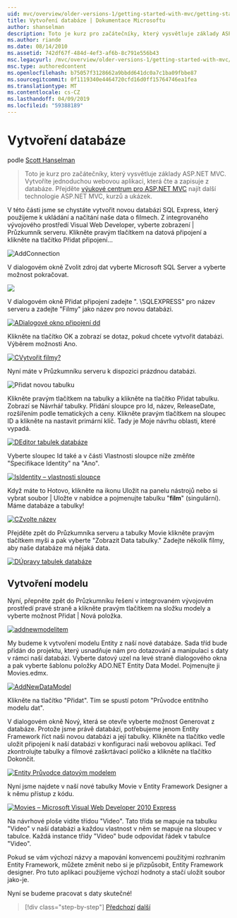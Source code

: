 ```yaml
---
uid: mvc/overview/older-versions-1/getting-started-with-mvc/getting-started-with-mvc-part4
title: Vytvoření databáze | Dokumentace Microsoftu
author: shanselman
description: Toto je kurz pro začátečníky, který vysvětluje základy ASP.NET MVC. Vytvořte jednoduchou webovou aplikaci, která čte a zapisuje z databáze.
ms.author: riande
ms.date: 08/14/2010
ms.assetid: 742df67f-484d-4ef3-af6b-8c791e556b43
msc.legacyurl: /mvc/overview/older-versions-1/getting-started-with-mvc/getting-started-with-mvc-part4
msc.type: authoredcontent
ms.openlocfilehash: b75057f3128662a9bbdd641dc0a7c1ba09fbbe87
ms.sourcegitcommit: 0f1119340e4464720cfd16d0ff15764746ea1fea
ms.translationtype: MT
ms.contentlocale: cs-CZ
ms.lasthandoff: 04/09/2019
ms.locfileid: "59388189"
---
```

# <a name="creating-a-database"></a>Vytvoření databáze

podle [Scott Hanselman](https://github.com/shanselman)

> Toto je kurz pro začátečníky, který vysvětluje základy ASP.NET MVC. Vytvoříte jednoduchou webovou aplikaci, která čte a zapisuje z databáze. Přejděte [výukové centrum pro ASP.NET MVC](../../../index.md) najít další technologie ASP.NET MVC, kurzů a ukázek.


V této části jsme se chystáte vytvořit novou databázi SQL Express, který použijeme k ukládání a načítání naše data o filmech. Z integrovaného vývojového prostředí Visual Web Developer, vyberte zobrazení | Průzkumník serveru. Klikněte pravým tlačítkem na datová připojení a klikněte na tlačítko Přidat připojení...

![AddConnection](getting-started-with-mvc-part4/_static/image1.png)

V dialogovém okně Zvolit zdroj dat vyberte Microsoft SQL Server a vyberte možnost pokračovat.

![](getting-started-with-mvc-part4/_static/image2.png)

V dialogovém okně Přidat připojení zadejte ". \SQLEXPRESS" pro název serveru a zadejte "Filmy" jako název pro novou databázi.

[![ADialogové okno připojení dd](getting-started-with-mvc-part4/_static/image4.png)](getting-started-with-mvc-part4/_static/image3.png)

Klikněte na tlačítko OK a zobrazí se dotaz, pokud chcete vytvořit databázi. Výběrem možnosti Ano.

[![CVytvořit filmy?](getting-started-with-mvc-part4/_static/image6.png)](getting-started-with-mvc-part4/_static/image5.png)

Nyní máte v Průzkumníku serveru k dispozici prázdnou databázi.

![Přidat novou tabulku](getting-started-with-mvc-part4/_static/image7.png)

Klikněte pravým tlačítkem na tabulky a klikněte na tlačítko Přidat tabulku. Zobrazí se Návrhář tabulky. Přidání sloupce pro Id, název, ReleaseDate, rozšířením podle tematických a ceny. Klikněte pravým tlačítkem na sloupec ID a klikněte na nastavit primární klíč. Tady je Moje návrhu oblasti, které vypadá.

[![DEditor tabulek databáze](getting-started-with-mvc-part4/_static/image9.png)](getting-started-with-mvc-part4/_static/image8.png)

Vyberte sloupec Id také a v části Vlastnosti sloupce níže změňte "Specifikace Identity" na "Ano".

[![IsIdentity – vlastnosti sloupce](getting-started-with-mvc-part4/_static/image11.png)](getting-started-with-mvc-part4/_static/image10.png)

Když máte to Hotovo, klikněte na ikonu Uložit na panelu nástrojů nebo si vybrat soubor | Uložte v nabídce a pojmenujte tabulku "**film**" (singulární). Máme databáze a tabulky!

[![CZvolte název](getting-started-with-mvc-part4/_static/image13.png)](getting-started-with-mvc-part4/_static/image12.png)

Přejděte zpět do Průzkumníka serveru a tabulky Movie klikněte pravým tlačítkem myši a pak vyberte "Zobrazit Data tabulky." Zadejte několik filmy, aby naše databáze má nějaká data.

[![DÚpravy tabulek databáze](getting-started-with-mvc-part4/_static/image15.png)](getting-started-with-mvc-part4/_static/image14.png)

## <a name="creating-a-model"></a>Vytvoření modelu

Nyní, přepněte zpět do Průzkumníku řešení v integrovaném vývojovém prostředí pravé straně a klikněte pravým tlačítkem na složku modely a vyberte možnost Přidat | Nová položka.

[![addnewmodelitem](getting-started-with-mvc-part4/_static/image17.png)](getting-started-with-mvc-part4/_static/image16.png)

My budeme k vytvoření modelu Entity z naší nové databáze. Sada tříd bude přidán do projektu, který usnadňuje nám pro dotazování a manipulaci s daty v rámci naší databázi. Vyberte datový uzel na levé straně dialogového okna a pak vyberte šablonu položky ADO.NET Entity Data Model. Pojmenujte ji Movies.edmx.

[![AddNewDataModel](getting-started-with-mvc-part4/_static/image19.png)](getting-started-with-mvc-part4/_static/image18.png)

Klikněte na tlačítko "Přidat". Tím se spustí potom "Průvodce entitního modelu dat".

V dialogovém okně Nový, která se otevře vyberte možnost Generovat z databáze. Protože jsme právě databázi, potřebujeme jenom Entity Framework říct naši novou databázi a její tabulky. Klikněte na tlačítko vedle uložit připojení k naší databázi v konfiguraci naši webovou aplikaci. Teď zkontrolujte tabulky a filmové zaškrtávací políčko a klikněte na tlačítko Dokončit.

[![Entity Průvodce datovým modelem](getting-started-with-mvc-part4/_static/image21.png)](getting-started-with-mvc-part4/_static/image20.png)

Nyní jsme najdete v naší nové tabulky Movie v Entity Framework Designer a k němu přístup z kódu.

[![Movies – Microsoft Visual Web Developer 2010 Express](getting-started-with-mvc-part4/_static/image23.png)](getting-started-with-mvc-part4/_static/image22.png)

Na návrhové ploše vidíte třídou "Video". Tato třída se mapuje na tabulku "Video" v naší databázi a každou vlastnost v něm se mapuje na sloupec v tabulce. Každá instance třídy "Video" bude odpovídat řádek v tabulce "Video".

Pokud se vám výchozí názvy a mapování konvencemi použitými rozhraním Entity Framework, můžete změnit nebo si je přizpůsobit, Entity Framework designer. Pro tuto aplikaci použijeme výchozí hodnoty a stačí uložit soubor jako-je.

Nyní se budeme pracovat s daty skutečné!

> [!div class="step-by-step"]
> [Předchozí](getting-started-with-mvc-part3.md)
> [další](getting-started-with-mvc-part5.md)
